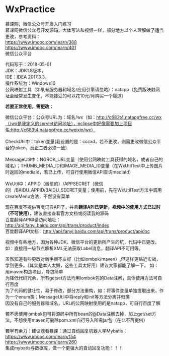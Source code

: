 # WxPractice
慕课网，微信公众号开发入门练习<br/>
慕课网微信公众号开发源码，大体写法和视频一样，部分地方以个人理解做了适当更改，参考资料：<br/>
    https://www.imooc.com/learn/368<br/>
    https://www.imooc.com/learn/401<br/>
    微信公众平台<br/>

代码写于：2018-05-01<br/>
  JDK：JDK1.8版本，<br/>
  IDE：IDEA 2017.3.3，<br/>
  操作系统为：Windows10<br/>
  公网映射工具（如果有服务器和域名/应用引擎请忽略）：natapp（免费版映射网址会经常发生变化，不能接受的可以花10元/月购买一个隧道）<br/>


**若要正常使用，需更改：**<br/>

  微信公众平台：公众号URL为：域名/wx（如：http://c683t4.natappfree.cc/wx（/wx是我定义的servlet访问地址），eclipse中好像需要加上项目名:http://c683t4.natappfree.cc/weixin/wx）<br/>
  <br/>
  CheckUtil中：token变量(我设置的是：cccxd，若不更改，则需更改微信公众平台的token，反正二者必须一致)<br/>
  <br/>
  MessageUtil中：NGROK_URL变量（使用公网映射工具获得的域名，或者自己的域名）；THUMB_MEDIA_ID和IMAGE_MEDIA_ID变量（在WxUtilTest中上传图片时返回的mediaId，若已上传，可自行使用微信API查询mediaId）<br/>
  <br/>
  WxUtil中：APPID（微信的）/APPSECRET（微信的）/BAIDU_APPID/BAIDU_SECRET变量；使用前，先在WxUtilTest方法中调用createMenu方法，不然没有菜单<br/>


现在百度不提供百度词典API了，并且**翻译API已更新，视频中的使用方式已过时（不可使用）**，建议直接查看官方文档或阅读我的源码<br/>
  百度翻译API申请访问地址：http://api.fanyi.baidu.com/api/trans/product/index<br/>
  百度翻译API文档：http://api.fanyi.baidu.com/api/trans/product/apidoc<br/>

视频中有些地方，因为各种JDK、微信平台的更新所产生的坑，代码中已更改，如：直接用一级节点解析XML无法获取Label消息，翻译API不可用等。<br/>

虽然知道有些更改对新手很不友好（比如lombok/maven）,但这样更贴近实战，学到更多。（其实是本人太懒，这些工具太好用）建议大家都能了解一下。
如：<br/>
  用maven构造项目，导包简单<br/>
  为降低代码冗余，所有getset方法均用lombok包的Data注解，具体使用方法可自行百度<br/>
  为了代码的健壮性，易于修改，部分方法重构，如：将事件变量单独提取出来，作为一个enum类；MessageUtil中将reply和init等方法分离并归类<br/>
  因没有自己的服务器和域名，URL的公网映射使用的是natapp，可自行百度了解<br/>

若不愿使用lombok包可将源码中所有bean的@Data注解去掉，加上get/set方法，不想使用maven可删除pom.xml自行导入所需jar包（在此不再提供）<br/>

若学有余力：建议观看慕课：通过自动回复机器人学Mybatis：<br/>
  https://www.imooc.com/learn/154    <br/>
  https://www.imooc.com/learn/260<br/>
集成mybatis与数据库，做一个更强大的自动回复功能！！！<br/>
